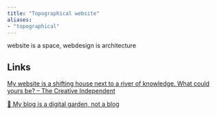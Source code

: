 ```yaml
---
title: "Topographical website"
aliases:
- "topographical"
---
```


website is a space, webdesign is architecture

## Links

[My website is a shifting house next to a river of knowledge. What could yours be? – The Creative Independent](https://thecreativeindependent.com/essays/laurel-schwulst-my-website-is-a-shifting-house-next-to-a-river-of-knowledge-what-could-yours-be/)

[🌱 My blog is a digital garden, not a blog](https://joelhooks.com/digital-garden/)